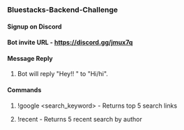 ### Bluestacks-Backend-Challenge

#### Signup on Discord

#### Bot invite URL - https://discord.gg/jmux7q

#### Message Reply 
1. Bot will reply "Hey!! <username> " to "Hi/hi". 

#### Commands 
1. !google <search_keyword>   - Returns top 5 search links

2. !recent <keyword> - Returns 5 recent search by author
 
  
